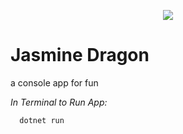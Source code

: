 <p align="center">
  <img src="https://i.imgur.com/OpnnkpC.png">
</p>

# Jasmine Dragon
a console app for fun

*In Terminal to Run App:*

   ```sh
     dotnet run
   ```
